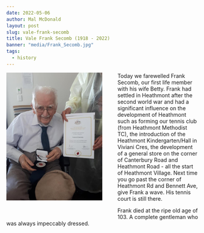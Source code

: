 ```yaml
---
date: 2022-05-06
author: Mal McDonald
layout: post
slug: vale-frank-secomb
title: Vale Frank Secomb (1918 - 2022)
banner: "media/Frank_Secomb.jpg"
tags:
  - history
---
```


<img src="/media/Frank_Secomb.jpg" width="50%" align="left" style="padding-right: 40px; padding-bottom: 40px;">

Today we farewelled Frank Secomb, our first life member with his wife
Betty.  Frank had settled in Heathmont after the second world war and
had a significant influence on the development of Heathmont such as
forming our tennis club (from Heathmont Methodist TC), the introduction
of the Heathmont Kindergarten/Hall in Viviani Cres, the development of a
general store on the corner of Canterbury Road and Heathmont Road - all
the start of Heathmont Village.  Next time you go past the corner of
Heathmont Rd and Bennett Ave, give Frank a wave.  His tennis court is
still there.

Frank died at the ripe old age of 103. A complete gentleman who was always impeccably dressed.
